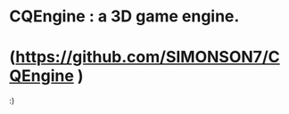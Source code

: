# CQEngine : a 3D game engine.
(https://github.com/SIMONSON7/CQEngine )
================================================================================


:)


